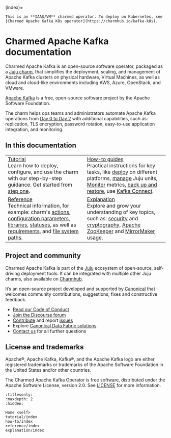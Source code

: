 (index)=

```{note}
This is an **IAAS/VM** charmed operator. To deploy on Kubernetes, see [Charmed Apache Kafka K8s operator](https://charmhub.io/kafka-k8s).
```

# Charmed Apache Kafka documentation

Charmed Apache Kafka is an open-source software operator, packaged as a [Juju charm](https://documentation.ubuntu.com/juju/3.6/reference/charm/), that simplifies the deployment, scaling, and management of Apache Kafka clusters on physical hardware, Virtual Machines, as well as cloud and cloud-like environments including AWS, Azure, OpenStack, and VMware.

[Apache Kafka](https://kafka.apache.org) is a free, open-source software project by the Apache Software Foundation.

The charm helps ops teams and administrators automate Apache Kafka operations from [Day 0 to Day 2](https://codilime.com/blog/day-0-day-1-day-2-the-software-lifecycle-in-the-cloud-age/) with additional capabilities, such as: replication, TLS encryption, password rotation, easy-to-use application integration, and monitoring.

## In this documentation

| | |
|--|--|
|  [Tutorial](tutorial-introduction)</br>  Learn how to deploy, configure, and use the charm with our step-by-step guidance. Get started from [step one](tutorial-environment). </br> |  [How-to guides](how-to-index) </br> Practical instructions for key tasks, like [deploy](how-to-deploy-index) on different platforms, [manage](how-to-manage-units) Juju units, [Monitor](how-to-monitoring-enable-monitoring) metrics, [back up and restore](how-to-back-up-and-restore), use [Kafka Connect](how-to-use-kafka-connect-for-etl-workloads). |
| [Reference](reference-index) </br> Technical information, for example: charm's [actions](https://charmhub.io/kafka/actions?channel=3/edge), [configuration parameters](https://charmhub.io/kafka/configure?channel=3/edge), [libraries](https://charmhub.io/kafka/libraries/kafka_libs?channel=3/edge), [statuses](reference-statuses), as well as [requirements](reference-requirements), and [file system paths](reference-file-system-paths). | [Explanation](explanation-index) </br> Explore and grow your understanding of key topics, such as: [security](explanation-security) and [cryptography](explanation-cryptography), [Apache ZooKeeper](explanation-cluster-configuration) and [MirrorMaker](explanation-mirrormaker2-0) usage. |

## Project and community

Charmed Apache Kafka is part of the [Juju](https://juju.is/) ecosystem of open-source, self-driving deployment tools. It can be integrated with multiple other Juju charms, also available on [Charmhub](https://charmhub.io/).

It’s an open-source project developed and supported by [Canonical](https://canonical.com/) that welcomes community contributions, suggestions, fixes and constructive feedback.

- [Read our Code of Conduct](https://ubuntu.com/community/code-of-conduct)
- [Join the Discourse forum](https://discourse.charmhub.io/tag/kafka)
- [Contribute](https://github.com/canonical/kafka-operator/blob/main/CONTRIBUTING.md) and report [issues](https://github.com/canonical/kafka-operator/issues/new)
- Explore [Canonical Data Fabric solutions](https://canonical.com/data)
- [Contact us](https://discourse.charmhub.io/t/13107) for all further questions

## License and trademarks

Apache®, Apache Kafka, Kafka®, and the Apache Kafka logo are either registered trademarks or trademarks of the Apache Software Foundation in the United States and/or other countries.

The Charmed Apache Kafka Operator is free software, distributed under the Apache Software License, version 2.0. See [LICENSE](https://github.com/canonical/kafka-operator/blob/main/LICENSE) for more information.

```{toctree}
:titlesonly:
:maxdepth: 2
:hidden:

Home <self>
tutorial/index
how-to/index
reference/index
explanation/index
```
